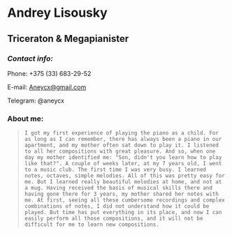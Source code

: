 # Andrey Lisousky
## Triceraton & Megapianister
### *Contact info:*

Phone: +375 (33) 683-29-52

E-mail: Aneycx@gmail.com

Telegram: @aneycx

### **About me:**

> `I got my first experience of playing the piano as a child. For as long as I can remember, there has always been a piano in our apartment, and my mother often sat down to play it. I listened to all her compositions with great pleasure. And so, when one day my mother identified me: "Son, didn't you learn how to play like that?". A couple of weeks later, at my 7 years old, I went to a music club. The first time I was very busy. I learned notes, octaves, simple melodies. All of this was pretty easy for me. But I learned really beautiful melodies at home, and not at a mug. Having received the basis of musical skills there and having gone there for 3 years, my mother shared her notes with me. At first, seeing all these cumbersome recordings and complex combinations of notes, I did not understand how it could be played. But time has put everything in its place, and now I can easily perform all those compositions, and it will not be difficult for me to learn new compositions.`

